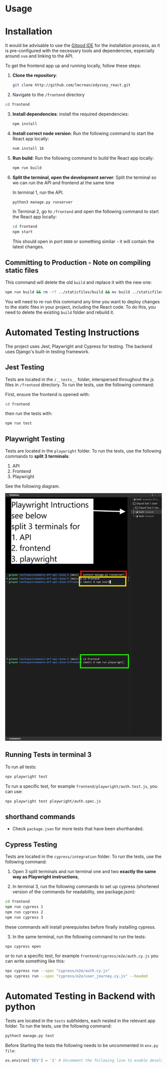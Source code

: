 # Usage



# Installation

It would be advisable to use the [Gitpod IDE](http://gitpod.io) for the installation process, as it is pre-configured with the necessary tools and dependencies, especially around `nvm` and linking to the API.

To get the frontend app up and running locally, follow these steps:

1. **Clone the repository**:
   ```bash
   git clone http://github.com/lmcrean/odyssey_react.git
   ```

2.  Navigate to the `/frontend` directory
   ```bash
   cd frontend
   ```

3. **Install dependencies**:
   install the required dependencies:

   ```bash
   npm install
   ```

4. **Install correct node version**:
   Run the following command to start the React app locally:

   ```bash
   nvm install 16
   ```

5. **Run build**:
   Run the following command to build the React app locally:
   ```bash
   npm run build
   ```

6. **Split the terminal, open the development server**:
   Split the terminal so we can run the API and frontend at the same time

   In terminal 1, run the API.
   ```bash
   python3 manage.py runserver
   ```


   In Terminal 2, go to `/frontend` and open the following command to start the React app locally:
   ```bash
   cd frontend
   npm start
   ```
   This should open in port `8080` or something similar - it will contain the latest changes.


## Committing to Production - Note on compiling static files


This command will delete the old `build` and replace it with the new one: 

```bash
npm run build && rm -rf ../staticfiles/build && mv build ../staticfiles/.
```

You will need to re-run this command any time you want to deploy changes to the static files in your project, including the React code. To do this, you need to delete the existing `build` folder and rebuild it.


# Automated Testing Instructions

The project uses Jest, Playwright and Cypress for testing. The backend uses Django's built-in testing framework.

## Jest Testing

Tests are located in the `/__tests__` folder, interspersed throughout the js files in `/frontend` directory. To run the tests, use the following command:

First, ensure the frontend is opened with:

```bash
cd frontend
```

then run the tests with:
```bash
npm run test
```

## Playwright Testing


Tests are located in the `playwright` folder. To run the tests, use the following commands to **split 3 terminals**:

1. API
2. Frontend
3. Playwright


See the following diagram.

!["assets/media/playwright.png"](assets/media/playwright.png)


## Running Tests in terminal 3

To run all tests:

```bash
npx playwright test
```

To run a specific test, for example `frontend/playwright/auth.test.js`, you can use:

```bash
npx playwright test playwright/auth.spec.js
```

## shorthand commands

- Check `package.json` for more tests that have been shorthanded.

## Cypress Testing

Tests are located in the `cypress/integration` folder. To run the tests, use the following command:

1. Open 3 split terminals and run terminal one and two **exactly the same way as Playwright instructions**,

2. In terminal 3, run the following commands to set up cypress (shortened version of the commands for readability, see package.json):

```bash
cd frontend
npm run cypress 1
npm run cypress 2
npm run cypress 3
```

these commands will install prerequisites before finally installing cypress.

3. In the same terminal, run the following command to run the tests:

```bash
npx cypress open
```

or to run a specific test, for example `frontend/cypress/e2e/auth.cy.js` you can write something like this:

```bash
npx cypress run --spec "cypress/e2e/auth.cy.js"
npx cypress run --spec "cypress/e2e/user_journey.cy.js" --headed
```


# Automated Testing in Backend with python

Tests are located in the `tests` subfolders, each nested in the relevant app folder. To run the tests, use the following command:

```bash
python3 manage.py test
```

Before Starting the tests the following needs to be uncommented in `env.py file`:

```python
os.environ['DEV'] = '1' # Uncomment the following line to enable development mode
```
